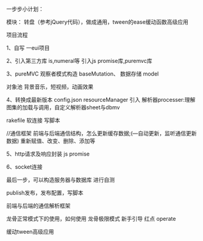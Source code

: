 一步步小计划：

模块： 转盘（参考jQuery代码），做成通用，tween的ease缓动函数高级应用


项目流程

1、自写 一eui项目


2、引入第三方库  is,numeral等
引入js promise库,puremvc库


3、pureMVC 观察者模式构造 baseMutation、
数据存储 model

对象池
背景音乐，短视频，动画效果


4、转换成最新版本 config.json
resourceManager 引入
解析器processer:理解图集的加载与调用，自定义解析器sheet与dbmv

rakefile 软连接
写脚本


//通信框架
前端与后端通信结构，怎么更新缓存数据;(—自动更新，监听通信更新数据)
重新赋值、改变、删除、添加等


5、http请求及响应封装
js promise

6、socket连接

最后一步，可以构造服务器与数据库
进行自测

publish发布，发布配置，写脚本

前端与后端的通信解析框架

龙骨正常模式下的使用，如何使用
龙骨极限模式
新手引导
红点
operate


缓动tween高级应用